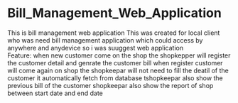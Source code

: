 # Bill_Management_Web_Application
This is bill management web application
This was created for local client who was need bill management application which could access by anywhere and anydevice
so i was suuggest web application  
Feature:
    when new customer come on the shop the shopkepper will  register the customer detail and genrate the customer bill 
    when register customer will come again on shop the shopkeepar will not need to fill the deatil of the customer it automatically fetch from database
    tshopkeepar also show the previous bill of the customer 
    shopkeepar also show the report of shop between start date and end date
